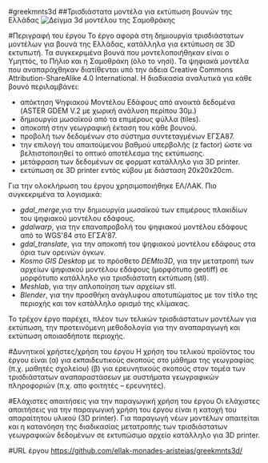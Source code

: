 #greekmnts3d
##Τρισδιάστατα μοντέλα για εκτύπωση βουνών της Ελλάδας
![Δείγμα 3d μοντέλου της Σαμοθράκης](https://cloud.githubusercontent.com/assets/2356135/9999811/1a65d7e2-60a1-11e5-839d-3352d8d809d6.png)

#Περιγραφή του έργου
Το έργο αφορά στη δημιουργία τρισδιάστατων μοντέλων για βουνά της Ελλάδας, κατάλληλα για εκτύπωση σε 3D εκτυπωτή. Τα συγκεκριμένα βουνά που μοντελοποιήθηκαν είναι ο Υμηττός, το Πήλιο και η Σαμοθράκη (όλο το νησί). Τα  ψηφιακά μοντέλα που αναπαράχθηκαν διατίθενται υπό την άδεια Creative Commons Attribution-ShareAlike 4.0 International.
 Η διαδικασία αναλυτικά για κάθε βουνό περιλαμβάνει:

* απόκτηση Ψηφιακού Μοντέλου Εδάφους από ανοικτά δεδομένα (ASTER GDEM V.2 με χωρική ανάλυση περίπου 30μ.)
* δημιουργία μωσαϊκού από τα επιμέρους φύλλα (tiles).
* αποκοπή στην γεωγραφική έκταση του κάθε βουνού.
* προβολή των δεδομένων στο σύστημα συντεταγμένων ΕΓΣΑ87.
* την επιλογή του απαιτούμενου βαθμού υπερβολής (z factor) ώστε να βελτιστοποιηθεί το οπτικό αποτέλεσμα της εκτύπωσης.
* μετάφραση των δεδομένων σε φορματ κατάλληλο για 3D printer. 
* εκτύπωση σε 3D printer εντός κύβου με διάσταση 20x20x20cm.

Για την ολοκλήρωση του έργου χρησιμοποιήθηκε ΕΛ/ΛΑΚ. Πιο συγκεκριμένα τα λογισμικά:

* *gdal_merge*,για την δημιουργία μωσαϊκού των επιμέρους πλακιδίων του ψηφιακού μοντέλου εδάφους.
* *gdalwarp*, για την επαναπροβολή του ψηφιακού μοντέλου εδάφους από το WGS'84 στο ΕΓΣΑ'87.
*  *gdal_translate*, για την αποκοπή του ψηφιακού μοντέλου εδάφους στα όρια των ορεινών όγκων.
* *Kosmo GIS Deskto*p με το πρόσθετο *DEMto3D*, για την μετατροπή των αρχείων ψηφιακού μοντέλου εδάφους (μορφότυπο geotiff) σε μορφότυπο κατάλληλο για τρισδιάστατη εκτύπωση (stl).
* *Meshlab*, για την απλοποίηση των αρχείων stl. 
* *Blender*, για την προσθήκη ανάγλυφου αποτυπώματος με τον τίτλο της περιοχής και τον κατάλληλο ορισμό της κλίμακας. 

Το τρέχον έργο παρέχει, πλέον των τελικών τρισδιάστατων μοντέλων για εκτύπωση, την προτεινόμενη μεθοδολογία για την αναπαραγωγή και εκτύπωση οποιασδήποτε περιοχής.

#Δυνητικοί χρήστες/χρήση του έργου
Η χρήση του τελικού προϊόντος του έργου είναι (α) για εκπαιδευτικούς σκοπούς στο μάθημα της γεωγραφίας (π.χ. μαθητές σχολείου) (β) για ερευνητικούς σκοπούς στον τομέα των τρισδιάστατων αναπαραστάσεων με συστήματα γεωγραφικών πληροφοριών (π.χ. απο φοιτητές – ερευνητές).

#Ελάχιστες απαιτήσεις για την παραγωγική χρήση του έργου
Οι ελάχιστες απαιτήσεις για την παραγωγική χρήση του έργου είναι η κατοχή του απαραίτητου υλικού (3D printer). Για παραγωγή νέων μοντέλων απαιτείται και η κατανόηση της διαδικασίας μετατροπής των τρισδιάστατων γεωγραφικών δεδομένων σε εκτυπώσιμο αρχείο κατάλληλο για 3D printer.

#URL έργου
https://github.com/ellak-monades-aristeias/greekmnts3d/
